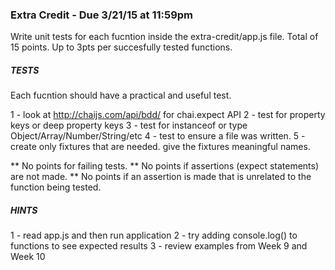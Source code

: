 ### Extra Credit - Due 3/21/15 at 11:59pm


Write unit tests for each fucntion inside the extra-credit/app.js file. Total of 15 points. Up to 3pts per succesfully  tested functions.


##### TESTS
Each fucntion should have a practical and useful test. 

 1 -  look at http://chaijs.com/api/bdd/ for chai.expect API
 2 -  test for property keys or deep property keys
 3 -  test for instanceof or type Object/Array/Number/String/etc
 4 -  test to ensure a file was written.
 5 -  create only fixtures that are needed.  give the fixtures meaningful names.

 ** No points for failing tests.
 ** No points if assertions (expect statements) are not made.
 ** No points if an assertion is made that is unrelated to the function being tested.

##### HINTS

 1 -  read app.js and then run application
 2 -  try adding console.log() to functions to see expected results
 3 -  review examples from Week 9 and Week 10